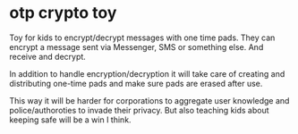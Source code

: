 # otp crypto toy
Toy for kids to encrypt/decrypt messages with one time pads. They can encrypt a message sent via Messenger, SMS or something else. And receive and decrypt.

In addition to handle encryption/decryption it will take care of creating and distributing one-time pads and make sure pads are erased after use.

This way it will be harder for corporations to aggregate user knowledge and police/authoroties to invade their privacy. But also teaching kids about keeping safe will be a win I think.
